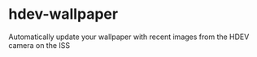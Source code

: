 hdev-wallpaper
==============

Automatically update your wallpaper with recent images from the HDEV camera on the ISS

